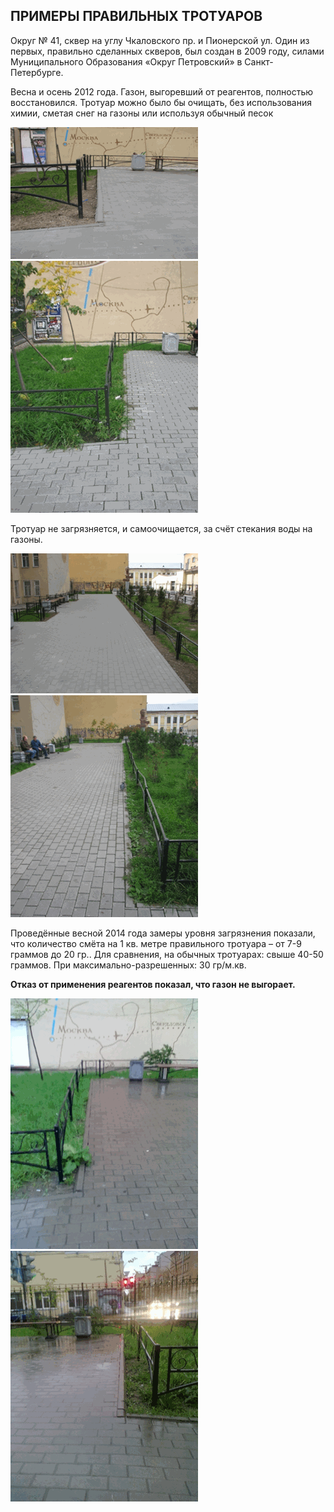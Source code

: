 ## ПРИМЕРЫ ПРАВИЛЬНЫХ ТРОТУАРОВ

Округ № 41, сквер на углу Чкаловского пр. и Пионерской ул. Один из первых, правильно сделанных скверов, был создан в 2009 году, силами Муниципального Образования «Округ Петровский» в Санкт-Петербурге.


Весна и осень 2012 года. Газон, выгоревший от реагентов, полностью восстановился. Тротуар можно было бы очищать, без использования химии, сметая снег на газоны или используя обычный песок

![Весна](/image/fig2_5.png "Весна")
![Осень](/image/fig2_6.png "Осень")

Тротуар не загрязняется, и самоочищается, за счёт стекания воды на газоны.

![Тротуар не загрязняется, и самоочищается, за счёт стекания воды на газоны.](/image/fig2_7.png "Тротуар не загрязняется, и самоочищается, за счёт стекания воды на газоны.")
![Тротуар не загрязняется, и самоочищается, за счёт стекания воды на газоны.](/image/fig2_8.png "Тротуар не загрязняется, и самоочищается, за счёт стекания воды на газоны.")


Проведённые весной 2014 года замеры уровня загрязнения показали, что количество смёта на 1 кв. метре правильного тротуара – от 7-9 граммов до 20 гр.. Для сравнения, на обычных тротуарах: свыше 40-50 граммов. При максимально-разрешенных: 30 гр/м.кв.

**Отказ от применения реагентов показал,  что газон не выгорает.**

![13 мая 2014 года](/image/fig2_9.png "13 мая 2014 года")
![13 мая 2014 года](/image/fig2_10.png "13 мая 2014 года")